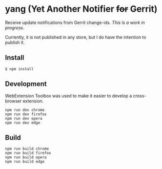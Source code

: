 # yang (Yet Another Notifier ~~for~~ Gerrit)

Receive update notifications from Gerrit change-ids. *This is a work in progress*.

Currently, it is not published in any store, but I do have the intention to publish it.

## Install

	$ npm install

## Development

WebExtension Toolbox was used to make it easier to develop a cross-browser extension.

    npm run dev chrome
    npm run dev firefox
    npm run dev opera
    npm run dev edge

## Build

    npm run build chrome
    npm run build firefox
    npm run build opera
    npm run build edge
